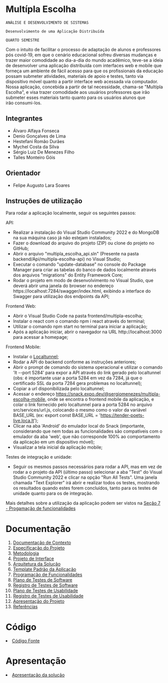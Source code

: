 # Multípla Escolha

`ANÁLISE E DESENVOLVIMENTO DE SISTEMAS`

`Desenvolvimento de uma Aplicação Distribuída`

`QUARTO SEMESTRE`

Com o intuito de facilitar o processo de adaptação de alunos e professores pós covid-19, em que o cenário educacional sofreu diversas mudanças e trazer maior comodidade ao dia-a-dia do mundo acadêmico, teve-se a ideia de desenvolver uma aplicação distribuída com interfaces web e mobile que forneça um ambiente de fácil acesso para que os profissionais da educação possam submeter atividades, materiais de apoio e testes, tanto via dispositivo móvel quanto a partir interface web acessada via computador. Nossa aplicação, concebida a partir de tal necessidade, chama-se "Multípla Escolha", e visa trazer comodidade aos usuários professores que irão submeter esses materiais tanto quanto para os usuários alunos que irão consumi-los.

## Integrantes

* Álvaro Alfaya Fonseca
* Denio Gonçalves de Lima
* Hestefani Romão Durães
* Mychel Costa da Silva
* Sérgio Luiz De Menezes Filho
* Talles Monteiro Góis

## Orientador

* Felipe Augusto Lara Soares

## Instruções de utilização

Para rodar a aplicação localmente, seguir os seguintes passos:

API:
- Realizar a instalação do Visual Studio Community 2022 e do MongoDB na sua máquina caso já não estejam instalados;
- Fazer o download do arquivo do projeto (ZIP) ou clone do projeto no GitHub;
- Abrir o arquivo "multipla_escolha_api.sln" (Presente na pasta backend/Api/multipla-escolha-api) no Visual Studio;
- Executar o comando "update-database" no console do Package Manager para criar as tabelas do banco de dados localmente através dos arquivos "migrations" do Entity Framework Core;
- Rodar o projeto em modo de desenvolvimento no Visual Studio, que deverá abrir uma janela do browser no endereço https://localhost:7284/swagger/index.html, exibindo a interface do Swagger para utilização dos endpoints da API;

Frontend Web:
- Abrir o Visual Studio Code na pasta frontend/multipla-escolha;
- Instalar o react com o comando npm i react através do terminal;
- Utilizar o comando npm start no terminal para iniciar a aplicação;
- Após a aplicação iniciar, abrir o navegador na URL http://localhost:3000 para acessar a homepage;

Frontend Mobile:
- Instalar o [Localtunnel](https://theboroer.github.io/localtunnel-www/);
- Rodar a API do backend conforme as instruções anteriores;
- Abrir o prompt de comando do sistema operacional e utilizar o comando 'lt --port 5284' para expor a API através do link gerado pelo localtunnel (obs: é importante usar a porta 5284 em vez da 7284, já que o certificado SSL da porta 7284 gera problemas no localtunnel);
- Copiar a url disponibilizada pelo localtunnel;
- Acessar o endereço https://snack.expo.dev/@sergiomenezes/multipla-escolha-mobile, onde se encontra o frontend mobile da aplicação, e colar o link fornecido pelo localtunnel para a porta 5284 no arquivo src/services/url.js, colocando o mesmo como o valor da variável BASE_URL (ex: export const BASE_URL = 'https://tender-poets-live.loca.lt');
- Clicar na aba 'Android' do emulador local do Snack (importante, considerando que nem todas as funcionalidades são compatíveis com o emulador da aba 'web', que não corresponde 100% ao comportamento da aplicação em um dispositivo móvel);
- Visualizar a tela inicial da aplicação mobile;

Testes de integração e unidade:
- Seguir os mesmos passos necessários para rodar a API, mas em vez de rodar a o projeto da API (último passo) selecionar a aba "Test" do Visual Studio Community 2022 e clicar na opção "Run All Tests". Uma janela chamada "Text Explorer" irá abrir e realizar todos os testes, mostrando os resultados quando estes forem concluídos, tanto para os testes de unidade quanto para os de integração.

Mais detalhes sobre a utilização da aplicação podem ser vistos na [Seção 7 - Progamação de funcionalidades](https://github.com/ICEI-PUC-Minas-PMV-ADS/pmv-ads-2023-1-e4-proj-infra-t1-time3-aplicacao-multipla-escolha/blob/main/docs/07-Programa%C3%A7%C3%A3o%20de%20Funcionalidades.md)

# Documentação

<ol>
<li><a href="docs/01-Documentação de Contexto.md"> Documentação de Contexto</a></li>
<li><a href="docs/02-Especificação do Projeto.md"> Especificação do Projeto</a></li>
<li><a href="docs/03-Metodologia.md"> Metodologia</a></li>
<li><a href="docs/04-Projeto de Interface.md"> Projeto de Interface</a></li>
<li><a href="docs/05-Arquitetura da Solução.md"> Arquitetura da Solução</a></li>
<li><a href="docs/06-Template Padrão da Aplicação.md"> Template Padrão da Aplicação</a></li>
<li><a href="docs/07-Programação de Funcionalidades.md"> Programação de Funcionalidades</a></li>
<li><a href="docs/08-Plano de Testes de Software.md"> Plano de Testes de Software</a></li>
<li><a href="docs/09-Registro de Testes de Software.md"> Registro de Testes de Software</a></li>
<li><a href="docs/10-Plano de Testes de Usabilidade.md"> Plano de Testes de Usabilidade</a></li>
<li><a href="docs/11-Registro de Testes de Usabilidade.md"> Registro de Testes de Usabilidade</a></li>
<li><a href="docs/12-Apresentação do Projeto.md"> Apresentação do Projeto</a></li>
<li><a href="docs/13-Referências.md"> Referências</a></li>
</ol>

# Código

<li><a href="src/README.md"> Código Fonte</a></li>

# Apresentação

<li><a href="presentation/README.md"> Apresentação da solução</a></li>
